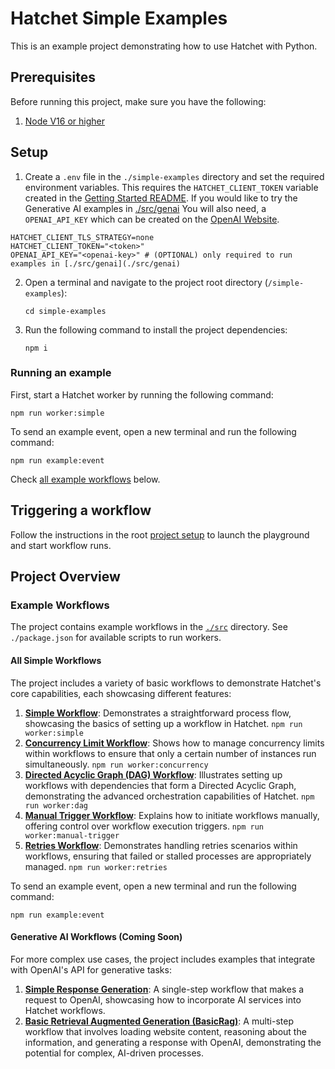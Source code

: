 # Hatchet Simple Examples

This is an example project demonstrating how to use Hatchet with Python.

## Prerequisites

Before running this project, make sure you have the following:

1. [Node V16 or higher](https://nodejs.org/en/download)

## Setup

1. Create a `.env` file in the `./simple-examples` directory and set the required environment variables. This requires the `HATCHET_CLIENT_TOKEN` variable created in the [Getting Started README](../README.md). If you would like to try the Generative AI examples in [./src/genai](./src/genai) You will also need, a `OPENAI_API_KEY` which can be created on the [OpenAI Website](https://help.openai.com/en/articles/4936850-where-do-i-find-my-openai-api-key).

```
HATCHET_CLIENT_TLS_STRATEGY=none
HATCHET_CLIENT_TOKEN="<token>"
OPENAI_API_KEY="<openai-key>" # (OPTIONAL) only required to run examples in [./src/genai](./src/genai)
```

2. Open a terminal and navigate to the project root directory (`/simple-examples`):

   ```shell
   cd simple-examples
   ```

3. Run the following command to install the project dependencies:

   ```shell
   npm i
   ```

### Running an example

First, start a Hatchet worker by running the following command:

```shell
npm run worker:simple
```

To send an example event, open a new terminal and run the following command:

```shell
npm run example:event
```

Check [all example workflows](#all-simple-workflows) below.

## Triggering a workflow

Follow the instructions in the root [project setup](../README.md) to launch the playground and start workflow runs.

## Project Overview

### Example Workflows

The project contains example workflows in the [`./src`](./src) directory. See `./package.json` for available scripts to run workers.

#### All Simple Workflows

The project includes a variety of basic workflows to demonstrate Hatchet's core capabilities, each showcasing different features:

1. **[Simple Workflow](src/simple-worker.ts)**: Demonstrates a straightforward process flow, showcasing the basics of setting up a workflow in Hatchet. `npm run worker:simple`
2. **[Concurrency Limit Workflow](./src/concurrency/concurrency-worker.ts)**: Shows how to manage concurrency limits within workflows to ensure that only a certain number of instances run simultaneously. `npm run worker:concurrency`
3. **[Directed Acyclic Graph (DAG) Workflow](src/dag-worker.ts)**: Illustrates setting up workflows with dependencies that form a Directed Acyclic Graph, demonstrating the advanced orchestration capabilities of Hatchet. `npm run worker:dag`
4. **[Manual Trigger Workflow](src/manual-trigger.ts)**: Explains how to initiate workflows manually, offering control over workflow execution triggers. `npm run worker:manual-trigger`
5. **[Retries Workflow](./src/retries-worker.ts)**: Demonstrates handling retries scenarios within workflows, ensuring that failed or stalled processes are appropriately managed. `npm run worker:retries`

To send an example event, open a new terminal and run the following command:

```shell
npm run example:event
```

#### Generative AI Workflows (Coming Soon)

For more complex use cases, the project includes examples that integrate with OpenAI's API for generative tasks:

1. **[Simple Response Generation]()**: A single-step workflow that makes a request to OpenAI, showcasing how to incorporate AI services into Hatchet workflows.
2. **[Basic Retrieval Augmented Generation (BasicRag)]()**: A multi-step workflow that involves loading website content, reasoning about the information, and generating a response with OpenAI, demonstrating the potential for complex, AI-driven processes.

<!-- ### Exposing the workflows via a RestAPI

For a more complete example of how you might use Hatchet as part of a deployed production service, check out the [FastAPI Example](../fast-api-react/README.md) -->
